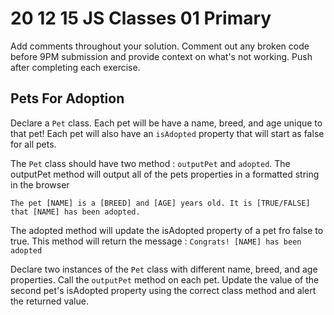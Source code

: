 # 20 12 15 JS Classes 01 Primary

Add comments throughout your solution. Comment out any broken code before 9PM submission and provide context on what's not working. Push after completing each exercise. 

## Pets For Adoption
Declare a `Pet` class. Each pet will be have a name, breed, and age unique to that pet! Each pet will also have an `isAdopted` property that will start as false for all pets.

The `Pet` class should have two method : `outputPet` and `adopted`. The outputPet method will output all of the pets properties in a formatted string in the browser
```
The pet [NAME] is a [BREED] and [AGE] years old. It is [TRUE/FALSE] that [NAME] has been adopted. 
```
The adopted method will update the isAdopted property of a pet fro false to true. This method will return the message : `Congrats! [NAME] has been adopted`

Declare two instances of the `Pet` class with different name, breed, and age properties. Call the `outputPet` method on each pet. Update the value of the second pet's isAdopted property using the correct class method and alert the returned value.